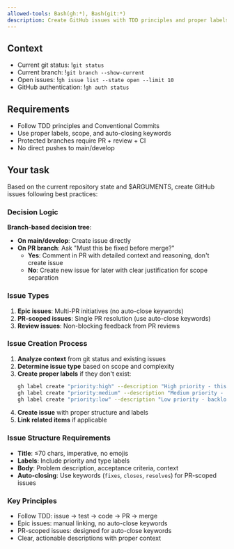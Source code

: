 ```yaml
---
allowed-tools: Bash(gh:*), Bash(git:*)
description: Create GitHub issues with TDD principles and proper labels
---
```


## Context

- Current git status: !`git status`
- Current branch: !`git branch --show-current`
- Open issues: !`gh issue list --state open --limit 10`
- GitHub authentication: !`gh auth status`

## Requirements

- Follow TDD principles and Conventional Commits
- Use proper labels, scope, and auto-closing keywords
- Protected branches require PR + review + CI
- No direct pushes to main/develop

## Your task

Based on the current repository state and $ARGUMENTS, create GitHub issues following best practices:

### Decision Logic

**Branch-based decision tree**:
- **On main/develop**: Create issue directly
- **On PR branch**: Ask "Must this be fixed before merge?"
  - **Yes**: Comment in PR with detailed context and reasoning, don't create issue
  - **No**: Create new issue for later with clear justification for scope separation

### Issue Types

1. **Epic issues**: Multi-PR initiatives (no auto-close keywords)
2. **PR-scoped issues**: Single PR resolution (use auto-close keywords)
3. **Review issues**: Non-blocking feedback from PR reviews

### Issue Creation Process

1. **Analyze context** from git status and existing issues
2. **Determine issue type** based on scope and complexity
3. **Create proper labels** if they don't exist:
   ```bash
   gh label create "priority:high" --description "High priority - this sprint" --color "d73a4a" || true
   gh label create "priority:medium" --description "Medium priority - next sprint" --color "fbca04" || true
   gh label create "priority:low" --description "Low priority - backlog" --color "0075ca" || true
   ```
4. **Create issue** with proper structure and labels
5. **Link related items** if applicable

### Issue Structure Requirements

- **Title**: ≤70 chars, imperative, no emojis
- **Labels**: Include priority and type labels
- **Body**: Problem description, acceptance criteria, context
- **Auto-closing**: Use keywords (`fixes`, `closes`, `resolves`) for PR-scoped issues

### Key Principles

- Follow TDD: issue → test → code → PR → merge
- Epic issues: manual linking, no auto-close keywords
- PR-scoped issues: designed for auto-close keywords
- Clear, actionable descriptions with proper context
